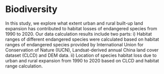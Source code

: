 # Biodiversity

In this study, we explore what extent urban and rural built-up land expansion has contributed to habitat losses of endangered species from 1990 to 2020. Our data calculation results include two parts: 
i) Habitat ranges of different endangered species were calculated based on habitat ranges of endangered species provided by International Union for Conservation of Nature (IUCN), Landsat-derived annual China land cover dataset (CLCD) and DEM data. 
ii) Location of species habitat loss due to urban and rural expansion from 1990 to 2020 based on CLCD and habitat range calculation.
